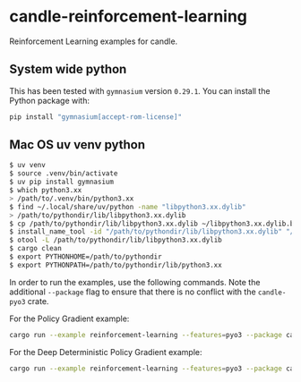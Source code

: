 # candle-reinforcement-learning

Reinforcement Learning examples for candle.

## System wide python

This has been tested with `gymnasium` version `0.29.1`. You can install the
Python package with:
```bash
pip install "gymnasium[accept-rom-license]"
```

## Mac OS uv venv python

```bash
$ uv venv
$ source .venv/bin/activate
$ uv pip install gymnasium
$ which python3.xx 
> /path/to/.venv/bin/python3.xx
$ find ~/.local/share/uv/python -name "libpython3.xx.dylib"
> /path/to/pythondir/lib/libpython3.xx.dylib
$ cp /path/to/pythondir/lib/libpython3.xx.dylib ~/libpython3.xx.dylib.backup
$ install_name_tool -id "/path/to/pythondir/lib/libpython3.xx.dylib" "/path/to/pythondir/lib/libpython3.xx.dylib"
$ otool -L /path/to/pythondir/lib/libpython3.xx.dylib
$ cargo clean
$ export PYTHONHOME=/path/to/pythondir
$ export PYTHONPATH=/path/to/pythondir/lib/python3.xx
```

In order to run the examples, use the following commands. Note the additional
`--package` flag to ensure that there is no conflict with the `candle-pyo3`
crate.

For the Policy Gradient example:
```bash
cargo run --example reinforcement-learning --features=pyo3 --package candle-examples -- pg
```

For the Deep Deterministic Policy Gradient example:
```bash
cargo run --example reinforcement-learning --features=pyo3 --package candle-examples -- ddpg
```
